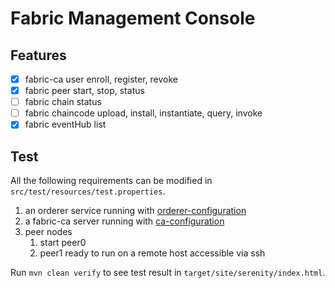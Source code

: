 # Fabric Management Console


## Features

- [x] fabric-ca user enroll, register, revoke
- [x] fabric peer start, stop, status
- [ ] fabric chain status
- [ ] fabric chaincode upload, install, instantiate, query, invoke
- [x] fabric eventHub list

## Test

All the following requirements can be modified in `src/test/resources/test.properties`.

1. an orderer service running with [orderer-configuration](./src/test/resources/orderer_configuration)
2. a fabric-ca server running with [ca-configuration](./src/test/resources/ca_configuration)
3. peer nodes
    1. start peer0
    2. peer1 ready to run on a remote host accessible via ssh


Run `mvn clean verify` to see test result in `target/site/serenity/index.html`.
